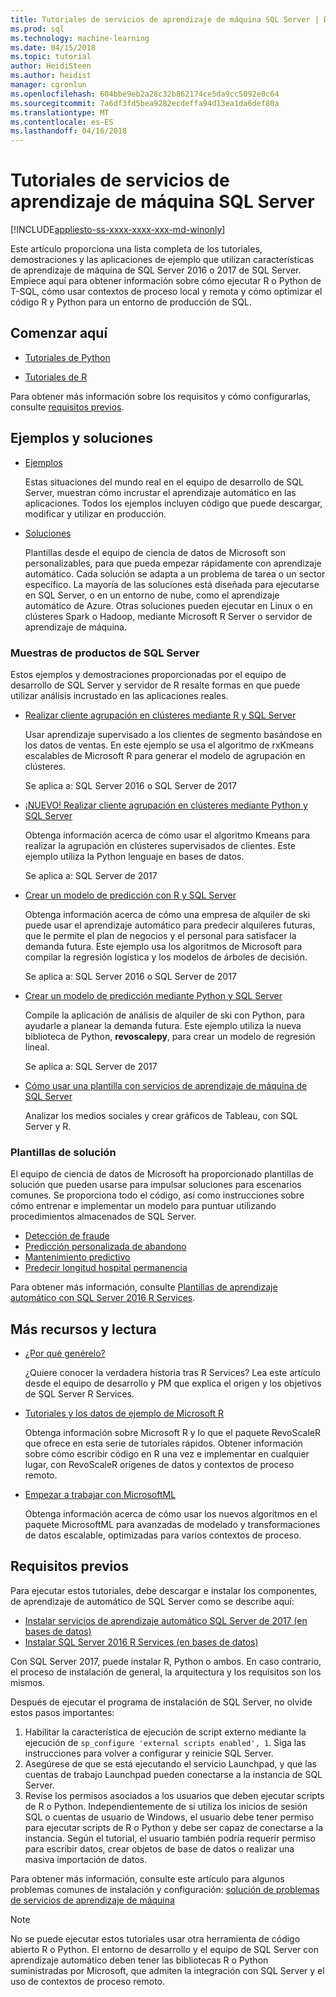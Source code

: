 ```yaml
---
title: Tutoriales de servicios de aprendizaje de máquina SQL Server | Documentos de Microsoft
ms.prod: sql
ms.technology: machine-learning
ms.date: 04/15/2018
ms.topic: tutorial
author: HeidiSteen
ms.author: heidist
manager: cgronlun
ms.openlocfilehash: 604bbe9eb2a28c32b862174ce5da9cc5092e0c64
ms.sourcegitcommit: 7a6df3fd5bea9282ecdeffa94d13ea1da6def80a
ms.translationtype: MT
ms.contentlocale: es-ES
ms.lasthandoff: 04/16/2018
---
```

# <a name="tutorials-for-sql-server-machine-learning-services"></a>Tutoriales de servicios de aprendizaje de máquina SQL Server
[!INCLUDE[appliesto-ss-xxxx-xxxx-xxx-md-winonly](../../includes/appliesto-ss-xxxx-xxxx-xxx-md-winonly.md)]

Este artículo proporciona una lista completa de los tutoriales, demostraciones y las aplicaciones de ejemplo que utilizan características de aprendizaje de máquina de SQL Server 2016 o 2017 de SQL Server. Empiece aquí para obtener información sobre cómo ejecutar R o Python de T-SQL, cómo usar contextos de proceso local y remota y cómo optimizar el código R y Python para un entorno de producción de SQL.

## <a name="start-here"></a>Comenzar aquí

+ [Tutoriales de Python](../tutorials/sql-server-python-tutorials.md)

+ [Tutoriales de R](../tutorials/sql-server-r-tutorials.md)

Para obtener más información sobre los requisitos y cómo configurarlas, consulte [requisitos previos](#bkmk_prerequisites).

## <a name="samples-and-solutions"></a>Ejemplos y soluciones

+ [Ejemplos](#bkmk_samples) 

    Estas situaciones del mundo real en el equipo de desarrollo de SQL Server, muestran cómo incrustar el aprendizaje automático en las aplicaciones. Todos los ejemplos incluyen código que puede descargar, modificar y utilizar en producción.

+ [Soluciones](#bkmk_solutions) 

    Plantillas desde el equipo de ciencia de datos de Microsoft son personalizables, para que pueda empezar rápidamente con aprendizaje automático. Cada solución se adapta a un problema de tarea o un sector específico. La mayoría de las soluciones está diseñada para ejecutarse en SQL Server, o en un entorno de nube, como el aprendizaje automático de Azure. Otras soluciones pueden ejecutar en Linux o en clústeres Spark o Hadoop, mediante Microsoft R Server o servidor de aprendizaje de máquina.

### <a name ="bkmk_samples"></a>Muestras de productos de SQL Server

Estos ejemplos y demostraciones proporcionadas por el equipo de desarrollo de SQL Server y servidor de R resalte formas en que puede utilizar análisis incrustado en las aplicaciones reales.

+ [Realizar cliente agrupación en clústeres mediante R y SQL Server](https://microsoft.github.io/sql-ml-tutorials/R/customerclustering/)

  Usar aprendizaje supervisado a los clientes de segmento basándose en los datos de ventas. En este ejemplo se usa el algoritmo de rxKmeans escalables de Microsoft R para generar el modelo de agrupación en clústeres. 
  
  Se aplica a: SQL Server 2016 o SQL Server de 2017

+ [¡NUEVO! Realizar cliente agrupación en clústeres mediante Python y SQL Server](https://microsoft.github.io/sql-ml-tutorials/python/customerclustering/)

    Obtenga información acerca de cómo usar el algoritmo Kmeans para realizar la agrupación en clústeres supervisados de clientes. Este ejemplo utiliza la Python lenguaje en bases de datos.
    
    Se aplica a: SQL Server de 2017

+ [Crear un modelo de predicción con R y SQL Server](https://microsoft.github.io/sql-ml-tutorials/R/rentalprediction)

  Obtenga información acerca de cómo una empresa de alquiler de ski puede usar el aprendizaje automático para predecir alquileres futuras, que le permite el plan de negocios y el personal para satisfacer la demanda futura. Este ejemplo usa los algoritmos de Microsoft para compilar la regresión logística y los modelos de árboles de decisión. 
  
  Se aplica a: SQL Server 2016 o SQL Server de 2017

+ [Crear un modelo de predicción mediante Python y SQL Server](https://microsoft.github.io/sql-ml-tutorials/python/rentalprediction/)

   Compile la aplicación de análisis de alquiler de ski con Python, para ayudarle a planear la demanda futura. Este ejemplo utiliza la nueva biblioteca de Python, **revoscalepy**, para crear un modelo de regresión lineal.
   
   Se aplica a: SQL Server de 2017

+ [Cómo usar una plantilla con servicios de aprendizaje de máquina de SQL Server](https://blogs.msdn.microsoft.com/mlserver/2017/12/14/how-to-use-tableau-with-sql-server-machine-learning-services-with-r-and-python/)

    Analizar los medios sociales y crear gráficos de Tableau, con SQL Server y R.

### <a name="bkmk_solutions"></a>Plantillas de solución

El equipo de ciencia de datos de Microsoft ha proporcionado plantillas de solución que pueden usarse para impulsar soluciones para escenarios comunes. Se proporciona todo el código, así como instrucciones sobre cómo entrenar e implementar un modelo para puntuar utilizando procedimientos almacenados de SQL Server.

+ [Detección de fraude](https://gallery.cortanaanalytics.com/Tutorial/Online-Fraud-Detection-Template-with-SQL-Server-R-Services-1)
+ [Predicción personalizada de abandono](https://gallery.cortanaanalytics.com/Tutorial/Customer-Churn-Prediction-Template-with-SQL-Server-R-Services-1)
+ [Mantenimiento predictivo](https://gallery.cortanaanalytics.com/Tutorial/Predictive-Maintenance-Template-with-SQL-Server-R-Services-1)
+ [Predecir longitud hospital permanencia](https://gallery.cortanaintelligence.com/Solution/Predicting-Length-of-Stay-in-Hospitals-1)

Para obtener más información, consulte [Plantillas de aprendizaje automático con SQL Server 2016 R Services](https://blogs.technet.microsoft.com/machinelearning/2016/03/23/machine-learning-templates-with-sql-server-2016-r-services/).

## <a name="more-resources-and-reading"></a>Más recursos y lectura

+ [¿Por qué genérelo?](https://blogs.msdn.microsoft.com/sqlserverstorageengine/2017/01/10/sql-server-r-services-why-did-we-build-it/)

    ¿Quiere conocer la verdadera historia tras R Services? Lea este artículo desde el equipo de desarrollo y PM que explica el origen y los objetivos de SQL Server R Services.

+ [Tutoriales y los datos de ejemplo de Microsoft R](https://docs.microsoft.com/machine-learning-server/r/tutorial-introduction)

    Obtenga información sobre Microsoft R y lo que el paquete RevoScaleR que ofrece en esta serie de tutoriales rápidos. Obtener información sobre cómo escribir código en R una vez e implementar en cualquier lugar, con RevoScaleR orígenes de datos y contextos de proceso remoto.

+ [Empezar a trabajar con MicrosoftML](https://docs.microsoft.com/machine-learning-server/r/concept-what-is-the-microsoftml-package)

  Obtenga información acerca de cómo usar los nuevos algoritmos en el paquete MicrosoftML para avanzadas de modelado y transformaciones de datos escalable, optimizadas para varios contextos de proceso.

## <a name="bkmk_Prerequisites"></a>Requisitos previos

Para ejecutar estos tutoriales, debe descargar e instalar los componentes, de aprendizaje de automático de SQL Server como se describe aquí:

+ [Instalar servicios de aprendizaje automático SQL Server de 2017 (en bases de datos)](../install/sql-machine-learning-services-windows-install.md)
+ [Instalar SQL Server 2016 R Services (en bases de datos)](../install/sql-r-services-windows-install.md)

Con SQL Server 2017, puede instalar R, Python o ambos. En caso contrario, el proceso de instalación de general, la arquitectura y los requisitos son los mismos.

Después de ejecutar el programa de instalación de SQL Server, no olvide estos pasos importantes:

1. Habilitar la característica de ejecución de script externo mediante la ejecución de `sp_configure 'external scripts enabled', 1`. Siga las instrucciones para volver a configurar y reinicie SQL Server.
2. Asegúrese de que se está ejecutando el servicio Launchpad, y que las cuentas de trabajo Launchpad pueden conectarse a la instancia de SQL Server.
3. Revise los permisos asociados a los usuarios que deben ejecutar scripts de R o Python. Independientemente de si utiliza los inicios de sesión SQL o cuentas de usuario de Windows, el usuario debe tener permiso para ejecutar scripts de R o Python y debe ser capaz de conectarse a la instancia. Según el tutorial, el usuario también podría requerir permiso para escribir datos, crear objetos de base de datos o realizar una masiva importación de datos.

Para obtener más información, consulte este artículo para algunos problemas comunes de instalación y configuración: [solución de problemas de servicios de aprendizaje de máquina](../machine-learning-troubleshooting-faq.md)

> [!NOTE]
> No se puede ejecutar estos tutoriales usar otra herramienta de código abierto R o Python. El entorno de desarrollo y el equipo de SQL Server con aprendizaje automático deben tener las bibliotecas R o Python suministradas por Microsoft, que admiten la integración con SQL Server y el uso de contextos de proceso remoto.
